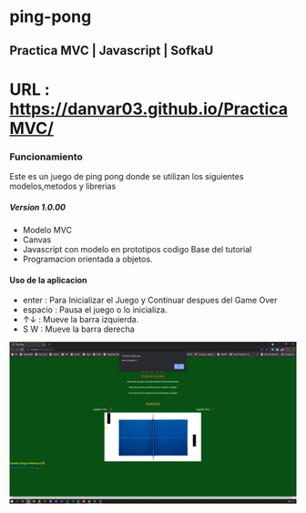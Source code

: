 # ping-pong
## Practica MVC | Javascript | SofkaU
 

# URL : https://danvar03.github.io/PracticaMVC/
### Funcionamiento
Este es un juego de ping pong donde se utilizan los siguientes modelos,metodos y librerias
##### Version 1.0.00
- Modelo MVC
- Canvas
- Javascript con modelo en prototipos codigo Base del tutorial
- Programacion orientada a objetos.



#### Uso de la aplicacion
- enter : Para Inicializar el Juego y Continuar despues del Game Over
- espacio  : Pausa el juego o lo inicializa.
- ↑↓ : Mueve la barra izquierda.
- S W : Mueve la barra derecha




![Imagen del juego](ping.png)


